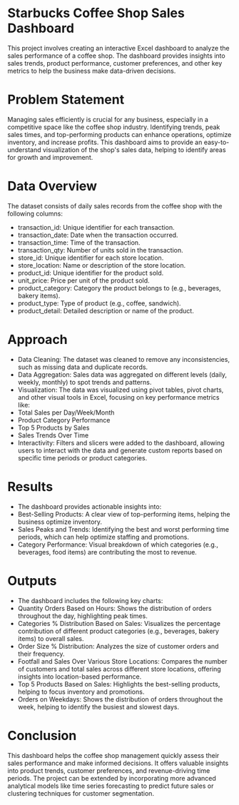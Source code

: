 # Starbucks Coffee Shop Sales Dashboard
This project involves creating an interactive Excel dashboard to analyze the sales performance of a coffee shop. The dashboard provides insights into sales trends, product performance, customer preferences, and other key metrics to help the business make data-driven decisions.

# Problem Statement
Managing sales efficiently is crucial for any business, especially in a competitive space like the coffee shop industry. Identifying trends, peak sales times, and top-performing products can enhance operations, optimize inventory, and increase profits. This dashboard aims to provide an easy-to-understand visualization of the shop's sales data, helping to identify areas for growth and improvement.

# Data Overview
The dataset consists of daily sales records from the coffee shop with the following columns:
- transaction_id: Unique identifier for each transaction.
- transaction_date: Date when the transaction occurred.
- transaction_time: Time of the transaction.
- transaction_qty: Number of units sold in the transaction.
- store_id: Unique identifier for each store location.
- store_location: Name or description of the store location.
- product_id: Unique identifier for the product sold.
- unit_price: Price per unit of the product sold.
- product_category: Category the product belongs to (e.g., beverages, bakery items).
- product_type: Type of product (e.g., coffee, sandwich).
- product_detail: Detailed description or name of the product.

# Approach
- Data Cleaning: The dataset was cleaned to remove any inconsistencies, such as missing data and duplicate records.
- Data Aggregation: Sales data was aggregated on different levels (daily, weekly, monthly) to spot trends and patterns.
- Visualization: The data was visualized using pivot tables, pivot charts, and other visual tools in Excel, focusing on key performance metrics like:
- Total Sales per Day/Week/Month
- Product Category Performance
- Top 5 Products by Sales
- Sales Trends Over Time
- Interactivity: Filters and slicers were added to the dashboard, allowing users to interact with the data and generate custom reports based on specific time periods or product categories.

# Results
- The dashboard provides actionable insights into:
- Best-Selling Products: A clear view of top-performing items, helping the business optimize inventory.
- Sales Peaks and Trends: Identifying the best and worst performing time periods, which can help optimize staffing and promotions.
- Category Performance: Visual breakdown of which categories (e.g., beverages, food items) are contributing the most to revenue.

# Outputs
- The dashboard includes the following key charts:
- Quantity Orders Based on Hours: Shows the distribution of orders throughout the day, highlighting peak times.
- Categories % Distribution Based on Sales: Visualizes the percentage contribution of different product categories (e.g., beverages, bakery items) to overall sales.
- Order Size % Distribution: Analyzes the size of customer orders and their frequency.
- Footfall and Sales Over Various Store Locations: Compares the number of customers and total sales across different store locations, offering insights into location-based performance.
- Top 5 Products Based on Sales: Highlights the best-selling products, helping to focus inventory and promotions.
- Orders on Weekdays: Shows the distribution of orders throughout the week, helping to identify the busiest and slowest days.

# Conclusion
This dashboard helps the coffee shop management quickly assess their sales performance and make informed decisions. It offers valuable insights into product trends, customer preferences, and revenue-driving time periods. The project can be extended by incorporating more advanced analytical models like time series forecasting to predict future sales or clustering techniques for customer segmentation.
